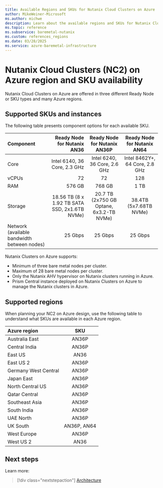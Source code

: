 ```yaml
---
title: Available Regions and SKUs for Nutanix Cloud Clusters on Azure
author: MikeWeiner-Microsoft
ms.author: michwe
description: Learn about the available regions and SKUs for Nutanix Cloud Clusters on Azure.
ms.topic: reference
ms.subservice: baremetal-nutanix
ms.custom: references_regions
ms.date: 03/28/2025
ms.service: azure-baremetal-infrastructure
---
```


# Nutanix Cloud Clusters (NC2) on Azure region and SKU availability
Nutanix Cloud Clusters on Azure are offered in three different Ready Node or SKU types and many Azure regions. 

## Supported SKUs and instances

The following table presents component options for each available SKU.

| Component |Ready Node for Nutanix AN36|Ready Node for Nutanix AN36P|Ready Node for Nutanix AN64|
| :------------------- | -------------------: |:---------------:| :---------------:| 
|Core|Intel 6140, 36 Core, 2.3 GHz|Intel 6240, 36 Core, 2.6 GHz| Intel 8462Y+, 64 Core, 2.8 GHz| 
|vCPUs|72|72|128|
|RAM|576 GB|768 GB|1 TB
|Storage|18.56 TB (8 x 1.92 TB SATA SSD, 2x1.6TB NVMe)|20.7 TB (2x750 GB Optane, 6x3.2-TB NVMe)| 38.4TB (5x7.68TB NVMe)|
|Network (available bandwidth between nodes)|25 Gbps|25 Gbps|25 Gbps|

Nutanix Clusters on Azure supports:

* Minimum of three bare metal nodes per cluster.
* Maximum of 28 bare metal nodes per cluster.
* Only the Nutanix AHV hypervisor on Nutanix clusters running in Azure.
* Prism Central instance deployed on Nutanix Clusters on Azure to manage the Nutanix clusters in Azure.

## Supported regions

When planning your NC2 on Azure design, use the following table to understand what SKUs are available in each Azure region.

| Azure region | SKU   |
| :---         | :---: |
| Australia East | AN36P |
| Central India | AN36P |
| East US | AN36 |
| East US 2 | AN36P |
| Germany West Central | AN36P |
| Japan East | AN36P |
| North Central US | AN36P |
| Qatar Central | AN36P |
| Southeast Asia | AN36P |
| South India | AN36P |
| UAE North | AN36P |
| UK South | AN36P, AN64 |
| West Europe | AN36P |
| West US 2 | AN36 |

## Next steps

Learn more:

> [!div class="nextstepaction"]
> [Architecture](architecture.md)
